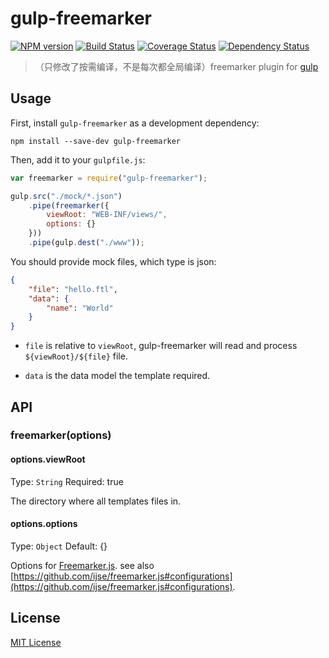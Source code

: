 
# gulp-freemarker
[![NPM version][npm-image]][npm-url] [![Build Status][travis-image]][travis-url]  [![Coverage Status][coveralls-image]][coveralls-url] [![Dependency Status][depstat-image]][depstat-url]

> （只修改了按需编译，不是每次都全局编译）freemarker plugin for [gulp](https://github.com/wearefractal/gulp)

## Usage

First, install `gulp-freemarker` as a development dependency:

```shell
npm install --save-dev gulp-freemarker
```

Then, add it to your `gulpfile.js`:

```javascript
var freemarker = require("gulp-freemarker");

gulp.src("./mock/*.json")
	.pipe(freemarker({
		viewRoot: "WEB-INF/views/",
		options: {}
	}))
	.pipe(gulp.dest("./www"));
```

You should provide mock files, which type is json:

```json
{
	"file": "hello.ftl",
	"data": {
		"name": "World"
	}
}
```


* `file` is relative to `viewRoot`, gulp-freemarker will read and process `${viewRoot}/${file}` file.

* `data` is the data model the template required.


## API

### freemarker(options)

#### options.viewRoot
Type: `String`
Required: true

The directory where all templates files in.

#### options.options
Type: `Object`
Default: {}

Options for [Freemarker.js](http://github.com/ijse/freemarker.js). see also [https://github.com/ijse/freemarker.js#configurations](https://github.com/ijse/freemarker.js#configurations).


## License

[MIT License](http://en.wikipedia.org/wiki/MIT_License)

[npm-url]: https://npmjs.org/package/gulp-freemarker
[npm-image]: https://badge.fury.io/js/gulp-freemarker.png

[travis-url]: http://travis-ci.org/ijse/gulp-freemarker
[travis-image]: https://secure.travis-ci.org/ijse/gulp-freemarker.png?branch=master

[coveralls-url]: https://coveralls.io/r/ijse/gulp-freemarker
[coveralls-image]: https://coveralls.io/repos/ijse/gulp-freemarker/badge.png

[depstat-url]: https://david-dm.org/ijse/gulp-freemarker
[depstat-image]: https://david-dm.org/ijse/gulp-freemarker.png
